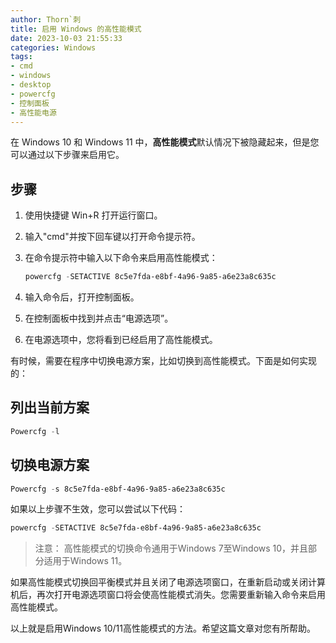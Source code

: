 ```yaml
---
author: Thorn`刺
title: 启用 Windows 的高性能模式
date: 2023-10-03 21:55:33
categories: Windows
tags:
- cmd
- windows
- desktop
- powercfg
- 控制面板
- 高性能电源
---
```


在 Windows 10 和 Windows 11 中，**高性能模式**默认情况下被隐藏起来，但是您可以通过以下步骤来启用它。

## 步骤

1. 使用快捷键 Win+R 打开运行窗口。

2. 输入"cmd"并按下回车键以打开命令提示符。

3. 在命令提示符中输入以下命令来启用高性能模式：

   ```powershell
   powercfg -SETACTIVE 8c5e7fda-e8bf-4a96-9a85-a6e23a8c635c
   ```

4. 输入命令后，打开控制面板。

5. 在控制面板中找到并点击“电源选项”。

6. 在电源选项中，您将看到已经启用了高性能模式。

有时候，需要在程序中切换电源方案，比如切换到高性能模式。下面是如何实现的：

## 列出当前方案

```powershell
Powercfg -l
```

## 切换电源方案

```powershell
Powercfg -s 8c5e7fda-e8bf-4a96-9a85-a6e23a8c635c
```

如果以上步骤不生效，您可以尝试以下代码：

```powershell
powercfg -SETACTIVE 8c5e7fda-e8bf-4a96-9a85-a6e23a8c635c
```

>注意： 高性能模式的切换命令通用于Windows 7至Windows 10，并且部分适用于Windows 11。

如果高性能模式切换回平衡模式并且关闭了电源选项窗口，在重新启动或关闭计算机后，再次打开电源选项窗口将会使高性能模式消失。您需要重新输入命令来启用高性能模式。

以上就是启用Windows 10/11高性能模式的方法。希望这篇文章对您有所帮助。